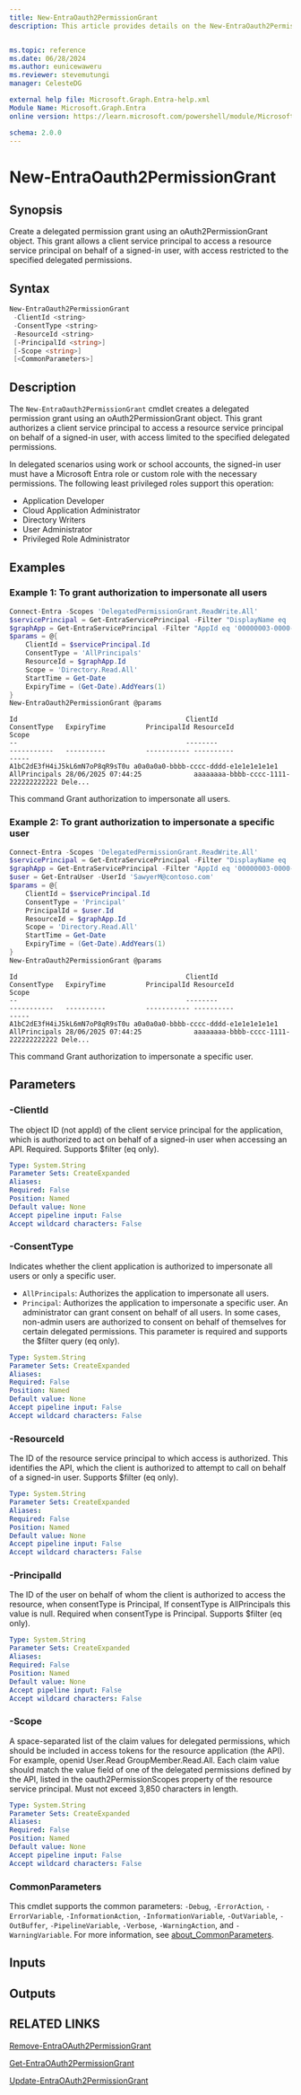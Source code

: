 ```yaml
---
title: New-EntraOauth2PermissionGrant
description: This article provides details on the New-EntraOauth2PermissionGrant command.


ms.topic: reference
ms.date: 06/28/2024
ms.author: eunicewaweru
ms.reviewer: stevemutungi
manager: CelesteDG

external help file: Microsoft.Graph.Entra-help.xml
Module Name: Microsoft.Graph.Entra
online version: https://learn.microsoft.com/powershell/module/Microsoft.Graph.Entra/New-EntraOauth2PermissionGrant

schema: 2.0.0
---
```


# New-EntraOauth2PermissionGrant

## Synopsis

Create a delegated permission grant using an oAuth2PermissionGrant object. This grant allows a client service principal to access a resource service principal on behalf of a signed-in user, with access restricted to the specified delegated permissions.

## Syntax

```powershell
New-EntraOauth2PermissionGrant
 -ClientId <string>
 -ConsentType <string>
 -ResourceId <string>
 [-PrincipalId <string>]
 [-Scope <string>]
 [<CommonParameters>]
```

## Description

The `New-EntraOauth2PermissionGrant` cmdlet creates a delegated permission grant using an oAuth2PermissionGrant object. This grant authorizes a client service principal to access a resource service principal on behalf of a signed-in user, with access limited to the specified delegated permissions.

In delegated scenarios using work or school accounts, the signed-in user must have a Microsoft Entra role or custom role with the necessary permissions. The following least privileged roles support this operation:

- Application Developer  
- Cloud Application Administrator  
- Directory Writers  
- User Administrator  
- Privileged Role Administrator

## Examples

### Example 1: To grant authorization to impersonate all users

```powershell
Connect-Entra -Scopes 'DelegatedPermissionGrant.ReadWrite.All'
$servicePrincipal = Get-EntraServicePrincipal -Filter "DisplayName eq 'Contoso Marketing'"
$graphApp = Get-EntraServicePrincipal -Filter "AppId eq '00000003-0000-0000-c000-000000000000'"
$params = @{
    ClientId = $servicePrincipal.Id
    ConsentType = 'AllPrincipals'
    ResourceId = $graphApp.Id
    Scope = 'Directory.Read.All'
    StartTime = Get-Date
    ExpiryTime = (Get-Date).AddYears(1)
}
New-EntraOauth2PermissionGrant @params
```

```Output
Id                                          ClientId                             ConsentType   ExpiryTime          PrincipalId ResourceId                           Scope
--                                          --------                             -----------   ----------          ----------- ----------                           -----
A1bC2dE3fH4iJ5kL6mN7oP8qR9sT0u a0a0a0a0-bbbb-cccc-dddd-e1e1e1e1e1e1 AllPrincipals 28/06/2025 07:44:25             aaaaaaaa-bbbb-cccc-1111-222222222222 Dele...

```

This command Grant authorization to impersonate all users.

### Example 2: To grant authorization to impersonate a specific user

```powershell
Connect-Entra -Scopes 'DelegatedPermissionGrant.ReadWrite.All'
$servicePrincipal = Get-EntraServicePrincipal -Filter "DisplayName eq 'Contoso Marketing'"
$graphApp = Get-EntraServicePrincipal -Filter "AppId eq '00000003-0000-0000-c000-000000000000'"
$user = Get-EntraUser -UserId 'SawyerM@contoso.com'
$params = @{
    ClientId = $servicePrincipal.Id
    ConsentType = 'Principal'
    PrincipalId = $user.Id
    ResourceId = $graphApp.Id
    Scope = 'Directory.Read.All'
    StartTime = Get-Date
    ExpiryTime = (Get-Date).AddYears(1)
}
New-EntraOauth2PermissionGrant @params
```

```Output
Id                                          ClientId                             ConsentType   ExpiryTime          PrincipalId ResourceId                           Scope
--                                          --------                             -----------   ----------          ----------- ----------                           -----
A1bC2dE3fH4iJ5kL6mN7oP8qR9sT0u a0a0a0a0-bbbb-cccc-dddd-e1e1e1e1e1e1 AllPrincipals 28/06/2025 07:44:25             aaaaaaaa-bbbb-cccc-1111-222222222222 Dele...
```

This command Grant authorization to impersonate a specific user.

## Parameters

### -ClientId

The object ID (not appId) of the client service principal for the application, which is authorized to act on behalf of a signed-in user when accessing an API. Required. Supports $filter (eq only).

```yaml
Type: System.String
Parameter Sets: CreateExpanded
Aliases:
Required: False
Position: Named
Default value: None
Accept pipeline input: False
Accept wildcard characters: False
```

### -ConsentType

Indicates whether the client application is authorized to impersonate all users or only a specific user.

- `AllPrincipals`: Authorizes the application to impersonate all users.
- `Principal`: Authorizes the application to impersonate a specific user.
An administrator can grant consent on behalf of all users. In some cases, non-admin users are authorized to consent on behalf of themselves for certain delegated permissions. This parameter is required and supports the $filter query (eq only).

```yaml
Type: System.String
Parameter Sets: CreateExpanded
Aliases:
Required: False
Position: Named
Default value: None
Accept pipeline input: False
Accept wildcard characters: False
```

### -ResourceId

The ID of the resource service principal to which access is authorized. This identifies the API, which the client is authorized to attempt to call on behalf of a signed-in user. Supports $filter (eq only).

```yaml
Type: System.String
Parameter Sets: CreateExpanded
Aliases:
Required: False
Position: Named
Default value: None
Accept pipeline input: False
Accept wildcard characters: False
```

### -PrincipalId

The ID of the user on behalf of whom the client is authorized to access the resource, when consentType is Principal, If consentType is AllPrincipals this value is null. Required when consentType is Principal. Supports $filter (eq only).

```yaml
Type: System.String
Parameter Sets: CreateExpanded
Aliases:
Required: False
Position: Named
Default value: None
Accept pipeline input: False
Accept wildcard characters: False
```

### -Scope

A space-separated list of the claim values for delegated permissions, which should be included in access tokens for the resource application (the API). For example, openid User.Read GroupMember.Read.All. Each claim value should match the value field of one of the delegated permissions defined by the API, listed in the oauth2PermissionScopes property of the resource service principal. Must not exceed 3,850 characters in length.

```yaml
Type: System.String
Parameter Sets: CreateExpanded
Aliases:
Required: False
Position: Named
Default value: None
Accept pipeline input: False
Accept wildcard characters: False
```

### CommonParameters

This cmdlet supports the common parameters: `-Debug`, `-ErrorAction`, `-ErrorVariable`, `-InformationAction`, `-InformationVariable`, `-OutVariable`, `-OutBuffer`, `-PipelineVariable`, `-Verbose`, `-WarningAction`, and `-WarningVariable`. For more information, see [about_CommonParameters](https://go.microsoft.com/fwlink/?LinkID=113216).

## Inputs

## Outputs

## RELATED LINKS

[Remove-EntraOAuth2PermissionGrant](Remove-EntraOAuth2PermissionGrant.md)

[Get-EntraOAuth2PermissionGrant](Get-EntraOAuth2PermissionGrant.md)

[Update-EntraOAuth2PermissionGrant](Update-EntraOauth2PermissionGrant.md)
